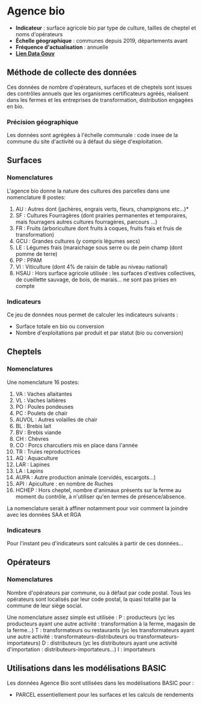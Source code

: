 # Agence bio

- **Indicateur** : surface agricole bio par type de culture, tailles de cheptel et noms d'opérateurs
- **Échelle géographique** : communes depuis 2019, départements avant
- **Fréquence d'actualisation** : annuelle
- [**Lien Data Gouv**](https://www.data.gouv.fr/fr/organizations/agence-bio/)

## Méthode de collecte des données

Ces données de nombre d'opérateurs, surfaces et de cheptels sont issues des contrôles annuels que les organismes certificateurs agréés, réalisent dans les fermes et les entreprises de transformation, distribution engagées en bio.

### Précision géographique

Les données sont agrégées à l'échelle communale : code insee de la commune du site d'activité ou à défaut du siège d'exploitation.

## Surfaces

### Nomenclatures

L'agence bio donne la nature des cultures des parcelles dans une nomenclature 8 postes:

1. AU : Autres dont (jachères, engrais verts, fleurs, champignons etc…)\*
1. SF : Cultures Fourragères (dont prairies permanentes et temporaires, mais fourragers autres cultures fourragères, parcours ...)
1. FR : Fruits (arboriculture dont fruits à coques, fruits frais et fruis de transformation)
1. GCU : Grandes cultures (y compris légumes secs)
1. LE : Légumes frais (maraichage sous serre ou de pein champ (dont pomme de terre)
1. PP : PPAM
1. VI : Viticulture (dont 4% de raisin de table au niveau national)
1. HSAU : Hors surface agricole utilisée : les surfaces d'estives collectives, de cueillette sauvage, de bois, de marais... ne sont pas prises en compte

### Indicateurs

Ce jeu de données nous permet de calculer les indicateurs suivants :

- Surface totale en bio ou conversion
- Nombre d'exploitations par produit et par statut (bio ou conversion)

## Cheptels

### Nomenclatures

Une nomenclature 16 postes:

1. VA : Vaches allaitantes
1. VL : Vaches laitières
1. PO : Poules pondeuses
1. PC : Poulets de chair
1. AUVOL : Autres volailles de chair
1. BL : Brebis lait
1. BV : Brebis viande
1. CH : Chèvres
1. CO : Porcs charcutiers mis en place dans l'année
1. TR : Truies reproductrices
1. AQ : Aquaculture
1. LAR : Lapines
1. LA : Lapins
1. AUPA : Autre production animale (cervidés, escargots…)
1. API : Apiculture : en nombre de Ruches
1. HCHEP : Hors cheptel, nombre d'animaux présents sur la ferme au moment du contrôle, à n'utiliser qu'en termes de présence/absence.

La nomenclature serait à affiner notamment pour voir comment la joindre avec les données SAA et RGA

### Indicateurs

Pour l'instant peu d'indicateurs sont calculés à partir de ces données...

## Opérateurs

### Nomenclatures

Nombre d'opérateurs par commune, ou à défaut par code postal. Tous les opérateurs sont localisés par leur code postal, la quasi totalité par la commune de leur siège social.

Une nomenclature assez simple est utilisée :
P : producteurs (yc les producteurs ayant une autre activité : transformation à la ferme, magasin de la ferme...)
T : transformateurs ou restaurants (yc les transformateurs ayant une autre activité : transformateurs-distributeurs ou transformateurs-importateurs)
D : distributeurs (yc les distributeurs ayant une activité d'importation : distributeurs-importateurs...)
I : importateurs

## Utilisations dans les modélisations BASIC

Les données Agence Bio sont utilisées dans les modélisations BASIC pour :

- PARCEL essentiellement pour les surfaces et les calculs de rendements
